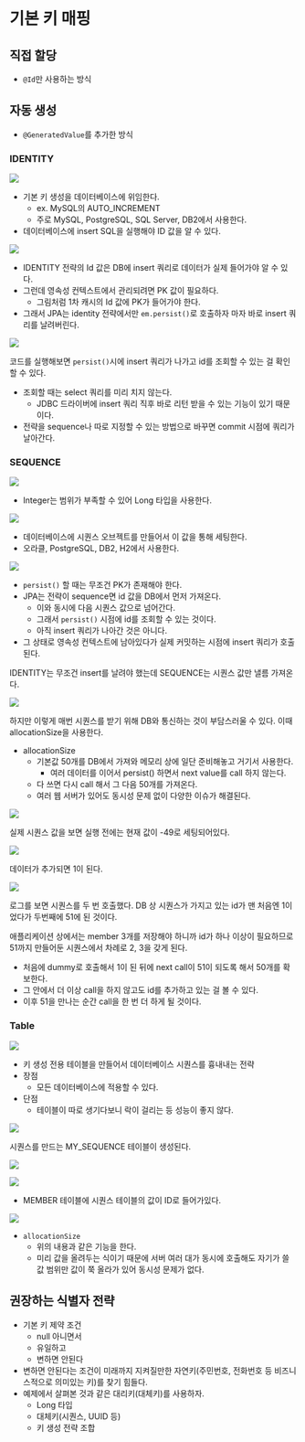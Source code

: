 # 기본 키 매핑

## 직접 할당

- `@Id`만 사용하는 방식

## 자동 생성

- `@GeneratedValue`를 추가한 방식

### IDENTITY

![](../../.gitbook/assets/kimyounghan-orm-jpa/04/screenshot%202021-03-16%20오후%203.25.38.png)

- 기본 키 생성을 데이터베이스에 위임한다.
    - ex. MySQL의 AUTO_INCREMENT
    - 주로 MySQL, PostgreSQL, SQL Server, DB2에서 사용한다.
- 데이터베이스에 insert SQL을 실행해야 ID 값을 알 수 있다.

![](../../.gitbook/assets/kimyounghan-orm-jpa/03/스크린샷%202021-03-13%20오후%206.15.26.png)

- IDENTITY 전략의 Id 값은 DB에 insert 쿼리로 데이터가 실제 들어가야 알 수 있다.
- 그런데 영속성 컨텍스트에서 관리되려면 PK 값이 필요하다.
    - 그림처럼 1차 캐시의 Id 값에 PK가 들어가야 한다.
- 그래서 JPA는 identity 전략에서만 `em.persist()`로 호출하자 마자 바로 insert 쿼리를 날려버린다.

![](../../.gitbook/assets/kimyounghan-orm-jpa/04/screenshot%202021-03-16%20오후%205.17.34.png)

코드를 실행해보면 `persist()`시에 insert 쿼리가 나가고 id를 조회할 수 있는 걸 확인할 수 있다.

- 조회할 때는 select 쿼리를 미리 치지 않는다.
    - JDBC 드라이버에 insert 쿼리 직후 바로 리턴 받을 수 있는 기능이 있기 때문이다.
- 전략을 sequence나 따로 지정할 수 있는 방법으로 바꾸면 commit 시점에 쿼리가 날아간다.

### SEQUENCE

![](../../.gitbook/assets/kimyounghan-orm-jpa/04/screenshot%202021-03-16%20오후%203.25.31.png)

- Integer는 범위가 부족할 수 있어 Long 타입을 사용한다.

![](../../.gitbook/assets/kimyounghan-orm-jpa/04/screenshot%202021-03-16%20오후%204.41.11.png)

- 데이터베이스에 시퀀스 오브젝트를 만들어서 이 값을 통해 세팅한다.
- 오라클, PostgreSQL, DB2, H2에서 사용한다.

![](../../.gitbook/assets/kimyounghan-orm-jpa/04/screenshot%202021-03-16%20오후%205.26.44.png)

- `persist()` 할 때는 무조건 PK가 존재해야 한다.
- JPA는 전략이 sequence면 id 값을 DB에서 먼저 가져온다.
    - 이와 동시에 다음 시퀀스 값으로 넘어간다.
    - 그래서 `persist()` 시점에 id를 조회할 수 있는 것이다.
    - 아직 insert 쿼리가 나아간 것은 아니다.
- 그 상태로 영속성 컨텍스트에 남아있다가 실제 커밋하는 시점에 insert 쿼리가 호출된다.

IDENTITY는 무조건 insert를 날려야 했는데 SEQUENCE는 시퀀스 값만 낼름 가져온다.

![](../../.gitbook/assets/kimyounghan-orm-jpa/04/screenshot%202021-03-16%20오후%203.25.46.png)

하지만 이렇게 매번 시퀀스를 받기 위해 DB와 통신하는 것이 부담스러울 수 있다. 이때 allocationSize을 사용한다.

- allocationSize
    - 기본값 50개를 DB에서 가져와 메모리 상에 일단 준비해놓고 거기서 사용한다.
        - 여러 데이터를 이어서 persist() 하면서 next value를 call 하지 않는다.
    - 다 쓰면 다시 call 해서 그 다음 50개를 가져온다.
    - 여러 웹 서버가 있어도 동시성 문제 없이 다양한 이슈가 해결된다.

![](../../.gitbook/assets/kimyounghan-orm-jpa/04/screenshot%202021-03-16%20오후%205.32.38.png)

실제 시퀀스 값을 보면 실행 전에는 현재 값이 -49로 세팅되어있다.

![](../../.gitbook/assets/kimyounghan-orm-jpa/04/screenshot%202021-03-16%20오후%205.32.58.png)

데이터가 추가되면 1이 된다.

![](../../.gitbook/assets/kimyounghan-orm-jpa/04/screenshot%202021-03-16%20오후%205.36.41.png)

로그를 보면 시퀀스를 두 번 호출했다. DB 상 시퀀스가 가지고 있는 id가 맨 처음엔 1이었다가 두번째에 51에 된 것이다. 

애플리케이션 상에서는 member 3개를 저장해야 하니까 id가 하나 이상이 필요하므로 51까지 만들어둔 시퀀스에서 차례로 2, 3을 갖게 된다. 

- 처음에 dummy로 호출해서 1이 된 뒤에 next call이 51이 되도록 해서 50개를 확보한다.
- 그 안에서 더 이상 call을 하지 않고도 id를 추가하고 있는 걸 볼 수 있다.
- 이후 51을 만나는 순간 call을 한 번 더 하게 될 것이다.

### Table

![](../../.gitbook/assets/kimyounghan-orm-jpa/04/screenshot%202021-03-16%20오후%204.44.31.png)

- 키 생성 전용 테이블을 만들어서 데이터베이스 시퀀스를 흉내내는 전략
- 장점
    - 모든 데이터베이스에 적용할 수 있다.
- 단점
    - 테이블이 따로 생기다보니 락이 걸리는 등 성능이 좋지 않다.

![](../../.gitbook/assets/kimyounghan-orm-jpa/04/screenshot%202021-03-16%20오후%204.46.46.png)

시퀀스를 만드는 MY_SEQUENCE 테이블이 생성된다.

![](../../.gitbook/assets/kimyounghan-orm-jpa/04/screenshot%202021-03-16%20오후%204.48.48.png)

![](../../.gitbook/assets/kimyounghan-orm-jpa/04/screenshot%202021-03-16%20오후%204.48.34.png)

- MEMBER 테이블에 시퀀스 테이블의 값이 ID로 들어가있다.

![](../../.gitbook/assets/kimyounghan-orm-jpa/04/screenshot%202021-03-16%20오후%204.50.15.png)

- `allocationSize`
    - 위의 내용과 같은 기능을 한다.
    - 미리 값을 올려두는 식이기 때문에 서버 여러 대가 동시에 호출해도 자기가 쓸 값 범위만 값이 쭉 올라가 있어 동시성 문제가 없다.

## 권장하는 식별자 전략

- 기본 키 제약 조건
    - null 아니면서
    - 유일하고
    - 변하면 안된다
- 변하면 안된다는 조건이 미래까지 지켜질만한 자연키(주민번호, 전화번호 등 비즈니스적으로 의미있는 키)를 찾기 힘들다.
- 예제에서 살펴본 것과 같은 대리키(대체키)를 사용하자.
    - Long 타입
    - 대체키(시퀀스, UUID 등)
    - 키 생성 전략 조합